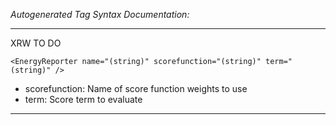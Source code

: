 _Autogenerated Tag Syntax Documentation:_

---
XRW TO DO

```
<EnergyReporter name="(string)" scorefunction="(string)" term="(string)" />
```

-   scorefunction: Name of score function weights to use
-   term: Score term to evaluate

---
